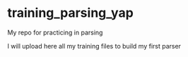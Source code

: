 # training_parsing_yap

My repo for practicing in parsing

I will upload here all my training files to build my first parser
